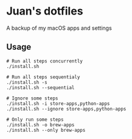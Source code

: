 # Juan's dotfiles
A backup of my macOS apps and settings

## Usage

```
# Run all steps concurrently
./install.sh

# Run all steps sequentialy
./install.sh -s
./install.sh --sequential

# Ignore some steps
./install.sh -i store-apps,python-apps
./install.sh --ignore store-apps,python-apps

# Only run some steps
./install.sh -o brew-apps
./install.sh --only brew-apps
```
